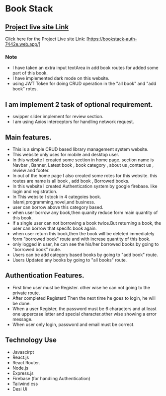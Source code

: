 # Book Stack
## [ Project live site Link](https://bookstack-auth-7442e.web.app/)

Click here for the Project Live site Link: [https://bookstack-auth-7442e.web.app/]
### Note 
* I have taken an extra input textArea in add book routes for added some part of this book.
* I have implemented dark mode on this website.
* using JWT Token for doing CRUD operation in the "all book" and "add book" rotes.
## I am implement 2 task of optional requirement.
* swipper slider implement for review section.
* I am using Axios interceptors for handling network request. 
## Main features.
* This is a simple CRUD based library management system website.
* This website only uses for mobile and desktop user.
* In this website I created some section in home page. section name is Navbar , Banner, Latest book , book category , about us ,contact us , review and footer.
* In out of the home page I also created some rotes for this website. this routes are name is all book , add book , Borrowed books.
* In this website I created Authentication system by google firebase. like login and registration.
* In This website I stock in 4 categoies book. Islami,programming,novel,and business.
* user can borrow above this category based.
* when user borrow any book,then quanity reduce form main quantity of this book.
* If a single user can not borrowing a book twice.But returning a book, the user can borrow that specifc book again.
* when user return this book,then the book will be deleted immediately form "borrowed book" route and with increse quantity of this book.
* only logged in user, he can see the his/her borrowed books by going to "borrowed book" route.
* Users can be add category based books by going to "add book" route.
* Users Updated any books by going to "all books" route.
  
## Authentication Features.
* First time user must be Register. other wise he can not going to the private route.
* After completed Registerd Then the next time he goes to login, he will be done.
* When a user Register, the password must be 6 characters and at least one uppercase letter and special character.other wise showing a error message.
* When user only login, password and email must be correct.

## Technology Use 
* Javascirpt
* React.js
* React Router.
* Node.js
* Express.js
* Firebase (for handling Authentication)
* Tailwind css
* Desi Ui 
